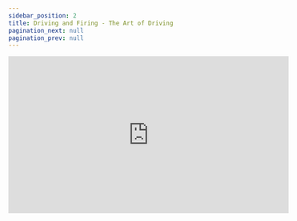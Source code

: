 ```yaml
---
sidebar_position: 2
title: Driving and Firing - The Art of Driving
pagination_next: null
pagination_prev: null
---
```


<iframe width="560" height="315" src="https://www.youtube.com/embed/HuyWALEnopo" title="YouTube video player" frameborder="0" allow="accelerometer; autoplay; clipboard-write; encrypted-media; gyroscope; picture-in-picture; web-share" allowfullscreen></iframe>